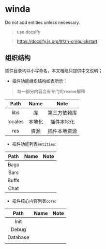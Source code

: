 # winda
Do not add entities unless necessary.

> use docsify

> https://docsify.js.org/#/zh-cn/quickstart

## 组织结构

插件目录均以小写命名，本文档现只提供中文说明；


- 插件功能组织结构如表所示：

> 每一部分内容会有专门的`readme`解释

|Path|Name|Note|
|:-:|:-:|:-:|
|libs|库|第三方依赖库|
|locales|本地化|插件本地化|
|res|资源|插件本地资源|


- 插件功能列表`entities`:

|Path|Name|Note|
|:-:|:-:|:-:|
|Bags|||
|Bars|||
|Buffs|||
|Chat|||

- 插件核心内容列表`core`:

|Path|Name|Note|
|:-:|:-:|:-:|
|Init|||
|Debug|||
|Database|||
||||
